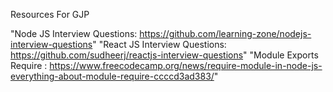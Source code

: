 Resources For GJP 

"Node  JS Interview Questions:  https://github.com/learning-zone/nodejs-interview-questions"
"React JS Interview Questions:  https://github.com/sudheerj/reactjs-interview-questions"
"Module Exports Require :       https://www.freecodecamp.org/news/require-module-in-node-js-everything-about-module-require-ccccd3ad383/"
